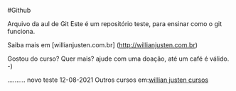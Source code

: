 #Github

Arquivo da aul de Git
Este é um repositório teste, para ensinar como o git funciona.

Saiba mais em [willianjusten.com.br] (http://willianjusten.com.br)

Gostou do curso? Quer mais? ajude com uma doação, até um café é válido.  -)

..........
novo teste 
12-08-2021
Outros cursos em:[willian justen cursos](http://willianjusten.teachable.com)
